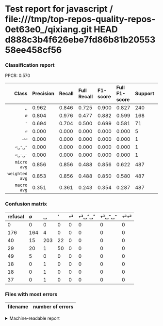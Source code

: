 # Test report for javascript / file:///tmp/top-repos-quality-repos-0et63e0_/qixiang.git HEAD d888c3b4f626ebe7fd86b81b2055358ee458cf56

### Classification report

PPCR: 0.570

| Class | Precision | Recall | Full Recall | F1-score | Full F1-score | Support | Full Support | PPCR |
|------:|:----------|:-------|:------------|:---------|:---------|:--------|:-------------|:-----|
| `␣` | 0.962| 0.846| 0.725| 0.900| 0.827| 240| 280| 0.857 |
| `∅` | 0.804| 0.976| 0.477| 0.882| 0.599| 168| 344| 0.488 |
| `'` | 0.694| 0.704| 0.500| 0.699| 0.581| 71| 100| 0.710 |
| `⏎` | 0.000| 0.000| 0.000| 0.000| 0.000| 5| 54| 0.093 |
| `⏎⏎` | 0.000| 0.000| 0.000| 0.000| 0.000| 1| 38| 0.026 |
| `⏎␣⁺␣⁺` | 0.000| 0.000| 0.000| 0.000| 0.000| 1| 19| 0.053 |
| `⏎␣⁻␣⁻` | 0.000| 0.000| 0.000| 0.000| 0.000| 1| 19| 0.053 |
| `micro avg` | 0.856| 0.856| 0.488| 0.856| 0.622| 487| 854| 0.570 |
| `weighted avg` | 0.853| 0.856| 0.488| 0.850| 0.580| 487| 854| 0.570 |
| `macro avg` | 0.351| 0.361| 0.243| 0.354| 0.287| 487| 854| 0.570 |

### Confusion matrix

|refusal|  ∅| ␣| '| ⏎| ⏎␣⁺␣⁺| ⏎␣⁻␣⁻| ⏎⏎| 
|:---|:---|:---|:---|:---|:---|:---|:---|
|0 |0 |0 |0 |0 |0 |0 |0 |
|176 |164 |4 |0 |0 |0 |0 |0 |
|40 |15 |203 |22 |0 |0 |0 |0 |
|29 |20 |1 |50 |0 |0 |0 |0 |
|49 |5 |0 |0 |0 |0 |0 |0 |
|18 |0 |1 |0 |0 |0 |0 |0 |
|18 |0 |1 |0 |0 |0 |0 |0 |
|37 |0 |1 |0 |0 |0 |0 |0 |

### Files with most errors

| filename | number of errors|
|:----:|:-----|

<details>
    <summary>Machine-readable report</summary>
```json
{
  "cl_report": {"\u0027": {"f1-score": 0.6993006993006993, "precision": 0.6944444444444444, "recall": 0.704225352112676, "support": 71}, "macro avg": {"f1-score": 0.3544632655568926, "precision": 0.3514930458755382, "recall": 0.3608927373766408, "support": 487}, "micro avg": {"f1-score": 0.8562628336755647, "precision": 0.8562628336755647, "recall": 0.8562628336755647, "support": 487}, "weighted avg": {"f1-score": 0.8497589260493215, "precision": 0.8526999035289868, "recall": 0.8562628336755647, "support": 487}, "\u2205": {"f1-score": 0.8817204301075269, "precision": 0.803921568627451, "recall": 0.9761904761904762, "support": 168}, "\u23ce": {"f1-score": 0.0, "precision": 0.0, "recall": 0.0, "support": 5}, "\u23ce\u23ce": {"f1-score": 0.0, "precision": 0.0, "recall": 0.0, "support": 1}, "\u23ce\u2423\u207a\u2423\u207a": {"f1-score": 0.0, "precision": 0.0, "recall": 0.0, "support": 1}, "\u23ce\u2423\u207b\u2423\u207b": {"f1-score": 0.0, "precision": 0.0, "recall": 0.0, "support": 1}, "\u2423": {"f1-score": 0.9002217294900223, "precision": 0.9620853080568721, "recall": 0.8458333333333333, "support": 240}},
  "cl_report_full": {"\u0027": {"f1-score": 0.5813953488372093, "precision": 0.6944444444444444, "recall": 0.5, "support": 100}, "macro avg": {"f1-score": 0.2866884864585109, "precision": 0.3514930458755382, "recall": 0.24310631229235882, "support": 854}, "micro avg": {"f1-score": 0.6219239373601789, "precision": 0.8562628336755647, "recall": 0.4882903981264637, "support": 854}, "weighted avg": {"f1-score": 0.58028669790521, "precision": 0.7205823774100841, "recall": 0.4882903981264637, "support": 854}, "\u2205": {"f1-score": 0.5985401459854015, "precision": 0.803921568627451, "recall": 0.47674418604651164, "support": 344}, "\u23ce": {"f1-score": 0.0, "precision": 0.0, "recall": 0.0, "support": 54}, "\u23ce\u23ce": {"f1-score": 0.0, "precision": 0.0, "recall": 0.0, "support": 38}, "\u23ce\u2423\u207a\u2423\u207a": {"f1-score": 0.0, "precision": 0.0, "recall": 0.0, "support": 19}, "\u23ce\u2423\u207b\u2423\u207b": {"f1-score": 0.0, "precision": 0.0, "recall": 0.0, "support": 19}, "\u2423": {"f1-score": 0.8268839103869653, "precision": 0.9620853080568721, "recall": 0.725, "support": 280}},
  "ppcr": 0.5702576112412178
}
```
</details>
